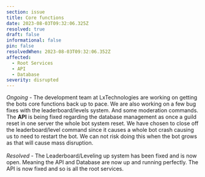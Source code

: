 ```yaml
---
section: issue
title: Core functions
date: 2023-08-03T09:32:06.325Z
resolved: true
draft: false
informational: false
pin: false
resolvedWhen: 2023-08-03T09:32:06.352Z
affected:
  - Root Services
  - API
  - Database
severity: disrupted
---
```

*O﻿ngoing -* The development team at LxTechnologies are working on getting the bots core functions back up to pace. We are also working on a few bug fixes with the leaderboard/levels system. And some moderation commands. The **API** is being fixed regarding the database management as once a guild reset in one server the whole bot system reset. We have chosen to close off the leaderboard/level command since it causes a whole bot crash causing us to need to restart the bot. We can not risk doing this when the bot grows as that will cause mass disruption.\
\
*Resolved* - The Leaderboard/Leveling up system has been fixed and is now open. Meaning the API and Database are now up and running perfectly. The API is now fixed and so is all the root services.